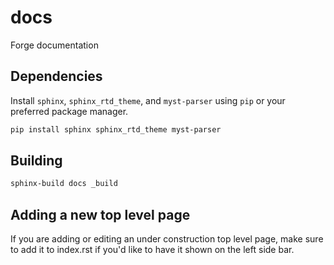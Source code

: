 # docs
Forge documentation

## Dependencies
Install `sphinx`, `sphinx_rtd_theme`, and `myst-parser` using `pip` or your preferred package manager.
```sh
pip install sphinx sphinx_rtd_theme myst-parser
```

## Building
```sh
sphinx-build docs _build
```

## Adding a new top level page

If you are adding or editing an under construction top level page, make sure to 
add it to index.rst if you'd like to have it shown on the left side bar.